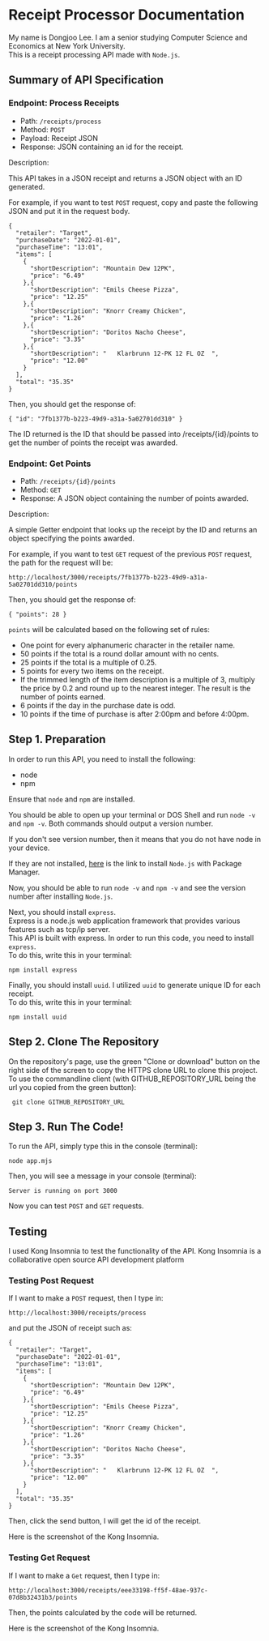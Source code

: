 # Receipt Processor Documentation
My name is Dongjoo Lee. I am a senior studying Computer Science and Economics at New York University.<br>
This is a receipt processing API made with `Node.js`.<br>
## Summary of API Specification
### Endpoint: Process Receipts

<ul>
    <li> Path: <code>/receipts/process</code>
    <li> Method: <code>POST</code>
    <li> Payload: Receipt JSON
    <li> Response: JSON containing an id for the receipt.
</ul>

Description:

This API takes in a JSON receipt and returns a JSON object with an ID generated.

For example, if you want to test `POST` request, copy and paste the following JSON and put it in the request body.
```
{
  "retailer": "Target",
  "purchaseDate": "2022-01-01",
  "purchaseTime": "13:01",
  "items": [
    {
      "shortDescription": "Mountain Dew 12PK",
      "price": "6.49"
    },{
      "shortDescription": "Emils Cheese Pizza",
      "price": "12.25"
    },{
      "shortDescription": "Knorr Creamy Chicken",
      "price": "1.26"
    },{
      "shortDescription": "Doritos Nacho Cheese",
      "price": "3.35"
    },{
      "shortDescription": "   Klarbrunn 12-PK 12 FL OZ  ",
      "price": "12.00"
    }
  ],
  "total": "35.35"
}
```
Then, you should get the response of:
```
{ "id": "7fb1377b-b223-49d9-a31a-5a02701dd310" }
```

The ID returned is the ID that should be passed into /receipts/{id}/points to get the number of points the receipt was awarded.

### Endpoint: Get Points

<ul>
    <li> Path: <code>/receipts/{id}/points</code>
    <li> Method: <code>GET</code>
    <li> Response: A JSON object containing the number of points awarded.
</ul>

Description:

A simple Getter endpoint that looks up the receipt by the ID and returns an object specifying the points awarded.

For example, if you want to test `GET` request of the previous `POST` request, the path for the request will be:
```
http://localhost/3000/receipts/7fb1377b-b223-49d9-a31a-5a02701dd310/points
``` 

Then, you should get the response of:
```
{ "points": 28 }
```

`points` will be calculated based on the following set of rules:
<ul>
    <li>One point for every alphanumeric character in the retailer name.
    <li>50 points if the total is a round dollar amount with no cents.
    <li>25 points if the total is a multiple of 0.25.
    <li>5 points for every two items on the receipt.
    <li>If the trimmed length of the item description is a multiple of 3, multiply the price by 0.2 and round up to the nearest integer. The result is the number of points earned.
    <li>6 points if the day in the purchase date is odd.
    <li>10 points if the time of purchase is after 2:00pm and before 4:00pm.
</ul>

## Step 1. Preparation

In order to run this API, you need to install the following:
<ul>
    <li>node
    <li>npm
</ul>

Ensure that `node` and `npm` are installed. <br>

You should be able to open up your terminal or DOS Shell and run `node -v` and `npm -v`. Both commands should output a version number. <br>

If you don't see version number, then it means that you do not have node in your device.<br>

If they are not installed, <a href="https://nodejs.org/en/download/package-manager" target="">here</a> is the link to install `Node.js` with Package Manager.<br>

Now, you should be able to run `node -v` and `npm -v` and see the version number after installing `Node.js`.<br>

Next, you should install `express`.<br>
Express is a node.js web application framework that provides various features such as tcp/ip server.<br>
This API is built with express. In order to run this code, you need to install `express`.<br>
To do this, write this in your terminal:
```
npm install express
```

Finally, you should install `uuid`. 
I utilized `uuid` to generate unique ID for each receipt. <br>
To do this, write this in your terminal:
```
npm install uuid
```

## Step 2. Clone The Repository
On the repository's page, use the green "Clone or download" button on the right side of the screen to copy the HTTPS clone URL to clone this project. <br>
To use the commandline client (with GITHUB_REPOSITORY_URL being the url you copied from the green button):
```
 git clone GITHUB_REPOSITORY_URL
```

## Step 3. Run The Code!
To run the API, simply type this in the console (terminal):
```
node app.mjs
```
Then, you will see a message in your console (terminal):
```
Server is running on port 3000
```
Now you can test `POST` and `GET` requests. 


## Testing
I used Kong Insomnia to test the functionality of the API. Kong Insomnia is a collaborative open source API development platform<br>

### Testing Post Request
If I want to make a `POST` request, then I type in:
```
http://localhost:3000/receipts/process
```
and put the JSON of receipt such as:
```
{
  "retailer": "Target",
  "purchaseDate": "2022-01-01",
  "purchaseTime": "13:01",
  "items": [
    {
      "shortDescription": "Mountain Dew 12PK",
      "price": "6.49"
    },{
      "shortDescription": "Emils Cheese Pizza",
      "price": "12.25"
    },{
      "shortDescription": "Knorr Creamy Chicken",
      "price": "1.26"
    },{
      "shortDescription": "Doritos Nacho Cheese",
      "price": "3.35"
    },{
      "shortDescription": "   Klarbrunn 12-PK 12 FL OZ  ",
      "price": "12.00"
    }
  ],
  "total": "35.35"
}
```

Then, click the send button, I will get the id of the receipt.<br>

Here is the screenshot of the Kong Insomnia.<br>

### Testing Get Request
If I want to make a `Get` request, then I type in:
```
http://localhost:3000/receipts/eee33198-ff5f-48ae-937c-07d8b32431b3/points
```

Then, the points calculated by the code will be returned.<br>

Here is the screenshot of the Kong Insomnia.<br>

